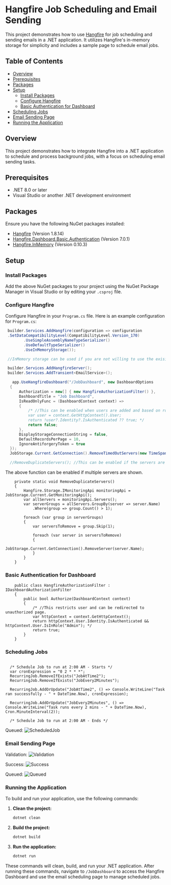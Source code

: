 # Hangfire Job Scheduling and Email Sending

This project demonstrates how to use [Hangfire](https://www.hangfire.io/) for job scheduling and sending emails in a .NET application. It utilizes Hangfire's in-memory storage for simplicity and includes a sample page to schedule email jobs.

## Table of Contents

- [Overview](#overview)
- [Prerequisites](#prerequisites)
- [Packages](#packages)
- [Setup](#setup)
  - [Install Packages](#install-packages)
  - [Configure Hangfire](#configure-hangfire)
  - [Basic Authentication for Dashboard](#basic-authentication-for-dashboard)
- [Scheduling Jobs](#scheduling-jobs)
- [Email Sending Page](#email-sending-page)
- [Running the Application](#running-the-application)

## Overview

This project demonstrates how to integrate Hangfire into a .NET application to schedule and process background jobs, with a focus on scheduling email sending tasks.

## Prerequisites

- .NET 8.0 or later
- Visual Studio or another .NET development environment

## Packages

Ensure you have the following NuGet packages installed:

- [Hangfire](https://www.nuget.org/packages/Hangfire) (Version 1.8.14)
- [Hangfire.Dashboard.Basic.Authentication](https://www.nuget.org/packages/Hangfire.Dashboard.Basic.Authentication) (Version 7.0.1)
- [Hangfire.InMemory](https://www.nuget.org/packages/Hangfire.InMemory) (Version 0.10.3)

## Setup

### Install Packages

Add the above NuGet packages to your project using the NuGet Package Manager in Visual Studio or by editing your `.csproj` file.

### Configure Hangfire

Configure Hangfire in your `Program.cs` file. Here is an example configuration for `Program.cs`:

```csharp
 builder.Services.AddHangfire(configuration => configuration
 .SetDataCompatibilityLevel(CompatibilityLevel.Version_170)
        .UseSimpleAssemblyNameTypeSerializer()
        .UseDefaultTypeSerializer()
        .UseInMemoryStorage());

 //InMemory storage can be used if you are not willing to use the exisitng sql server database

 builder.Services.AddHangfireServer();
 builder.Services.AddTransient<EmailService>();

   app.UseHangfireDashboard("/JobDashboard", new DashboardOptions
  {
      Authorization = new[] { new HangfireAuthorizationFilter() },
      DashboardTitle = "Job Dashboard",
      IsReadOnlyFunc = (DashboardContext context) =>
      {
          /* //This can be enabled when users are added and based on role, it can be made as readonly or not
          var user = context.GetHttpContext().User;
          return !user?.Identity?.IsAuthenticated ?? true; */
          return false;
      },
      DisplayStorageConnectionString = false,
      DefaultRecordsPerPage = 10,
      IgnoreAntiforgeryToken = true
  });
  JobStorage.Current.GetConnection().RemoveTimedOutServers(new TimeSpan(0, 0, 15));

  //RemoveDuplicateServers(); //This can be enabled if the servers are duplicated.

```

The above function can be enabled if multiple servers are shown.

```CSharp
    private static void RemoveDuplicateServers()
    {
        Hangfire.Storage.IMonitoringApi monitoringApi = JobStorage.Current.GetMonitoringApi();
        var allServers = monitoringApi.Servers();
        var serverGroups = allServers.GroupBy(server => server.Name)
            .Where(group => group.Count() > 1);

        foreach (var group in serverGroups)
        {
            var serversToRemove = group.Skip(1);

            foreach (var server in serversToRemove)
            {
                JobStorage.Current.GetConnection().RemoveServer(server.Name);
            }
        }
    }
```

### Basic Authentication for Dashboard

```CSharp
    public class HangfireAuthorizationFilter : IDashboardAuthorizationFilter
    {
        public bool Authorize(DashboardContext context)
        {
            /* //This restricts user and can be redirected to unauthorized page.
            var httpContext = context.GetHttpContext();
            return httpContext.User.Identity.IsAuthenticated && httpContext.User.IsInRole("Admin"); */
            return true;
        }
    }
```

### Scheduling Jobs

```CSharp

  /* Schedule Job to run at 2:00 AM - Starts */
  var cronExpression = "0 2 * * *";
  RecurringJob.RemoveIfExists("JobAtTime2");
  RecurringJob.RemoveIfExists("JobEvery2Minutes");

  RecurringJob.AddOrUpdate("JobAtTime2", () => Console.WriteLine("Task ran successfully - " + DateTime.Now), cronExpression);

  RecurringJob.AddOrUpdate("JobEvery2Minutes", () => Console.WriteLine("Task runs every 2 mins - " + DateTime.Now), Cron.MinuteInterval(2));

  /* Schedule Job to run at 2:00 AM - Ends */

```

Queued:
![ScheduledJob](Images/ScheduledSS.jpg)

### Email Sending Page

Validation:
 ![Validation](Images/ErrorSS.jpg)

Success:
 ![Success](Images/SuccessSS.jpg)

Queued:
 ![Queued](Images/QueuedSS.jpg)

### Running the Application

To build and run your application, use the following commands:

1. **Clean the project:**

   ```bash
   dotnet clean

2. **Build the project:**

   ```bash
   dotnet build

3. **Run the application:**

   ```bash
   dotnet run

These commands will clean, build, and run your .NET application. After running these commands, navigate to `/JobDashboard` to access the Hangfire Dashboard and use the email scheduling page to manage scheduled jobs.